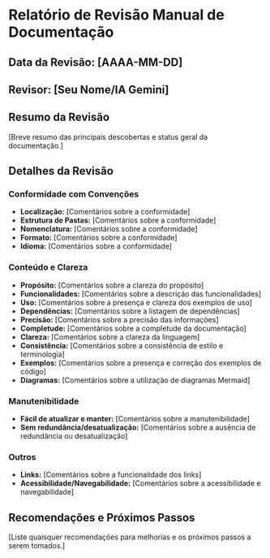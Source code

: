 # Relatório de Revisão Manual de Documentação

## Data da Revisão: [AAAA-MM-DD]

## Revisor: [Seu Nome/IA Gemini]

## Resumo da Revisão

[Breve resumo das principais descobertas e status geral da documentação.]

## Detalhes da Revisão

### Conformidade com Convenções

*   **Localização:** [Comentários sobre a conformidade]
*   **Estrutura de Pastas:** [Comentários sobre a conformidade]
*   **Nomenclatura:** [Comentários sobre a conformidade]
*   **Formato:** [Comentários sobre a conformidade]
*   **Idioma:** [Comentários sobre a conformidade]

### Conteúdo e Clareza

*   **Propósito:** [Comentários sobre a clareza do propósito]
*   **Funcionalidades:** [Comentários sobre a descrição das funcionalidades]
*   **Uso:** [Comentários sobre a presença e clareza dos exemplos de uso]
*   **Dependências:** [Comentários sobre a listagem de dependências]
*   **Precisão:** [Comentários sobre a precisão das informações]
*   **Completude:** [Comentários sobre a completude da documentação]
*   **Clareza:** [Comentários sobre a clareza da linguagem]
*   **Consistência:** [Comentários sobre a consistência de estilo e terminologia]
*   **Exemplos:** [Comentários sobre a presença e correção dos exemplos de código]
*   **Diagramas:** [Comentários sobre a utilização de diagramas Mermaid]

### Manutenibilidade

*   **Fácil de atualizar e manter:** [Comentários sobre a manutenibilidade]
*   **Sem redundância/desatualização:** [Comentários sobre a ausência de redundância ou desatualização]

### Outros

*   **Links:** [Comentários sobre a funcionalidade dos links]
*   **Acessibilidade/Navegabilidade:** [Comentários sobre a acessibilidade e navegabilidade]

## Recomendações e Próximos Passos

[Liste quaisquer recomendações para melhorias e os próximos passos a serem tomados.]